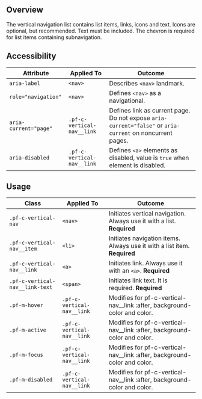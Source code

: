 ## Overview

The vertical navigation list contains list items, links, icons and text. Icons are optional, but recommended. Text must be included. The chevron is required for list items containing subnavigation. 

## Accessibility

| Attribute | Applied To | Outcome |
| -- | -- | -- |
| `aria-label` | `<nav>` |  Describes `<nav>` landmark. |
| `role="navigation"` | `<nav>` |  Defines `<nav>` as a navigational. |
| `aria-current="page"` | `.pf-c-vertical-nav__link` |  Defines link as current page. Do not expose `aria-current="false"` or `aria-current` on noncurrent pages. |
| `aria-disabled` | `.pf-c-vertical-nav__link` | Defines `<a>` elements as disabled, value is `true` when element is disabled. |


## Usage

| Class | Applied To | Outcome |
| -- | -- | -- |
| `.pf-c-vertical-nav` | `<nav>` |  Initiates vertical navigation. Always use it with a list. **Required** |
| `.pf-c-vertical-nav__item` | `<li>` |  Initiates navigation items. Always use it with a list item. **Required** |
| `.pf-c-vertical-nav__link` | `<a>` |  Initiates link. Always use it with an `<a>`. **Required** |
| `.pf-c-vertical-nav__link-text` | `<span>` |  Initiates link text. It is required. **Required** |
| `.pf-m-hover` | `.pf-c-vertical-nav__link` |  Modifies for pf-c-vertical-nav__link :after, background-color and color. |
| `.pf-m-active` | `.pf-c-vertical-nav__link` |  Modifies for pf-c-vertical-nav__link :after, background-color and color. |
| `.pf-m-focus` | `.pf-c-vertical-nav__link` |  Modifies for pf-c-vertical-nav__link :after, background-color and color. |
| `.pf-m-disabled` | `.pf-c-vertical-nav__link` |  Modifies for pf-c-vertical-nav__link :after, background-color and color. |